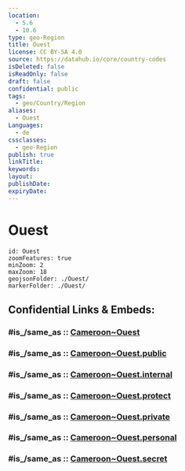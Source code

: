 ```yaml
---
location:
  - 5.6
  - 10.6
type: geo-Region
title: Ouest
license: CC BY-SA 4.0
source: https://datahub.io/core/country-codes
isDeleted: false
isReadOnly: false
draft: false
confidential: public
tags:
  - geo/Country/Region
aliases:
  - Ouest
Languages:
  - de
cssclasses:
  - geo-Region
publish: true
linkTitle:
keywords:
layout:
publishDate:
expiryDate:
---
```


# Ouest

```leaflet
id: Ouest
zoomFeatures: true 
minZoom: 2 
maxZoom: 18
geojsonFolder: ./Ouest/
markerFolder: ./Ouest/
```


## Confidential Links & Embeds: 

### #is_/same_as :: [Cameroon~Ouest](/_Standards/Earth/Continent/Africa/Africa~Central/Cameroon/regions~Cameroon/Cameroon~Ouest.md) 

### #is_/same_as :: [Cameroon~Ouest.public](/_public/Earth/Continent/Africa/Africa~Central/Cameroon/regions~Cameroon/Cameroon~Ouest.public.md) 

### #is_/same_as :: [Cameroon~Ouest.internal](/_internal/Earth/Continent/Africa/Africa~Central/Cameroon/regions~Cameroon/Cameroon~Ouest.internal.md) 

### #is_/same_as :: [Cameroon~Ouest.protect](/_protect/Earth/Continent/Africa/Africa~Central/Cameroon/regions~Cameroon/Cameroon~Ouest.protect.md) 

### #is_/same_as :: [Cameroon~Ouest.private](/_private/Earth/Continent/Africa/Africa~Central/Cameroon/regions~Cameroon/Cameroon~Ouest.private.md) 

### #is_/same_as :: [Cameroon~Ouest.personal](/_personal/Earth/Continent/Africa/Africa~Central/Cameroon/regions~Cameroon/Cameroon~Ouest.personal.md) 

### #is_/same_as :: [Cameroon~Ouest.secret](/_secret/Earth/Continent/Africa/Africa~Central/Cameroon/regions~Cameroon/Cameroon~Ouest.secret.md)

